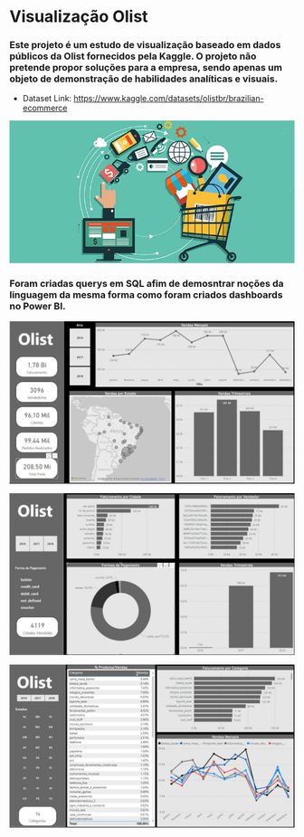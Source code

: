 # Visualização Olist 

### Este projeto é um estudo de visualização baseado em dados públicos da Olist fornecidos pela Kaggle. O projeto não pretende propor soluções para a empresa, sendo apenas um objeto de demonstração de habilidades analíticas e visuais.
- Dataset Link: https://www.kaggle.com/datasets/olistbr/brazilian-ecommerce

<p align="center">
  <img src="images/wall.jpg"/>
</p>


### Foram criadas querys em SQL afim de demosntrar noções da linguagem da mesma forma como foram criados dashboards no Power BI.

<p align="center">
  <img src="images/I3.jpeg"/>
</p>

<p align="center">
  <img src="images/I1.jpeg"/>
</p>

<p align="center">
  <img src="images/I2.jpeg"/>
</p>

